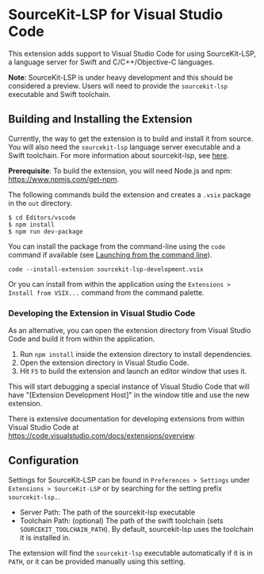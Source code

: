 # SourceKit-LSP for Visual Studio Code

This extension adds support to Visual Studio Code for using SourceKit-LSP, a
language server for Swift and C/C++/Objective-C languages.

**Note**: SourceKit-LSP is under heavy development and this should be considered
a preview. Users will need to provide the `sourcekit-lsp` executable
and Swift toolchain.

## Building and Installing the Extension

Currently, the way to get the extension is to build and install it from source.
You will also need the `sourcekit-lsp` language server executable and a Swift
toolchain. For more information about sourcekit-lsp, see [here](https://github.com/apple/sourcekit-lsp).

**Prerequisite**: To build the extension, you will need Node.js and npm: https://www.npmjs.com/get-npm.

The following commands build the extension and creates a `.vsix` package in the `out` directory.

```
$ cd Editors/vscode
$ npm install
$ npm run dev-package
```

You can install the package from the command-line using the `code` command if available (see [Launching from the command line](https://code.visualstudio.com/docs/setup/mac#_launching-from-the-command-line)).

```
code --install-extension sourcekit-lsp-development.vsix
```

Or you can install from within the application using the `Extensions > Install from VSIX...` command from the command palette.

### Developing the Extension in Visual Studio Code

As an alternative, you can open the extension directory from Visual Studio Code and build it from within the application.

1. Run `npm install` inside the extension directory to install dependencies.
2. Open the extension directory in Visual Studio Code.
3. Hit `F5` to build the extension and launch an editor window that uses it.

This will start debugging a special instance of Visual Studio Code that will have "[Extension Development Host]" in the window title and use the new extension.

There is extensive documentation for developing extensions from within Visual Studio Code at https://code.visualstudio.com/docs/extensions/overview.

## Configuration

Settings for SourceKit-LSP can be found in `Preferences > Settings` under
`Extensions > SourceKit-LSP` or by searching for the setting prefix
`sourcekit-lsp.`.

* Server Path: The path of the sourcekit-lsp executable
* Toolchain Path: (optional) The path of the swift toolchain (sets `SOURCEKIT_TOOLCHAIN_PATH`). By default, sourcekit-lsp uses the toolchain it is installed in.

The extension will find the `sourcekit-lsp` executable automatically if it is in
`PATH`, or it can be provided manually using this setting.

